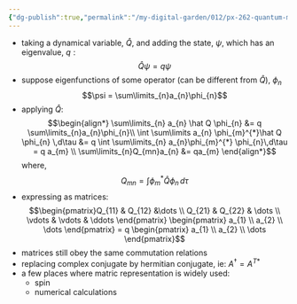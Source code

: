 ```yaml
---
{"dg-publish":true,"permalink":"/my-digital-garden/012/px-262-quantum-mechanics/g-measurement-of-angular-momentum/px-262-g3-matrix-representation/","created":"2024-11-25T11:21:45.798+00:00","updated":"2024-11-26T01:08:49.506+00:00"}
---
```


- taking a dynamical variable, $\hat Q$, and adding the state, $\psi$, which has an eigenvalue, ${} q: {}$
$$\hat Q \psi = q\psi$$
- suppose eigenfunctions of some operator (can be different from $\hat Q$), $\phi_n$
$$\psi = \sum\limits_{n}a_{n}\phi_{n}$$
- applying $\hat Q:$
$$\begin{align*}
\sum\limits_{n} a_{n} \hat Q \phi_{n} &= q \sum\limits_{n}a_{n}\phi_{n}\\
\int \sum\limits a_{n} \phi_{m}^{*}\hat Q \phi_{n} \,d\tau &= q \int \sum\limits_{n} a_{n}\phi_{m}^{*} \phi_{n}\,d\tau = q a_{m} \\
\sum\limits_{n}Q_{mn}a_{n} &= qa_{m}
\end{align*}$$
	where,
	$$Q_{mn}= \int \phi_{m}^{*} \hat Q \phi_{n}\,d\tau$$
- expressing as matrices:
$$\begin{pmatrix}Q_{11} & Q_{12} &\dots \\ Q_{21} & Q_{22} & \dots \\ \vdots & \vdots & \ddots \end{pmatrix} \begin{pmatrix} a_{1} \\ a_{2} \\ \dots \end{pmatrix} = q \begin{pmatrix} a_{1} \\ a_{2} \\ \dots \end{pmatrix}$$
- matrices still obey the same commutation relations
- replacing complex conjugate by hermitian conjugate, ie: $A^{\dagger} = A^{T*}$
- a few places where matric representation is widely used:
	- spin
	- numerical calculations
